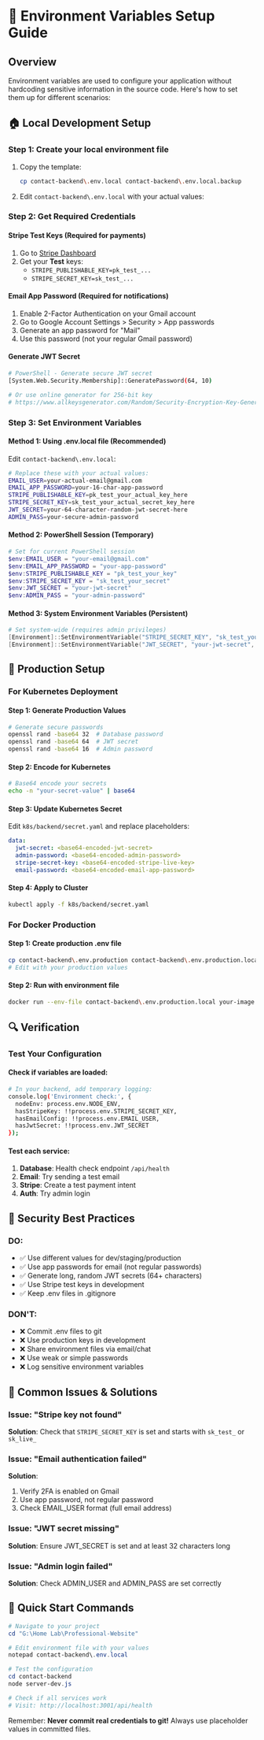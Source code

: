 # 🔧 Environment Variables Setup Guide

## Overview

Environment variables are used to configure your application without hardcoding sensitive information in the source code. Here's how to set them up for different scenarios:

## 🏠 **Local Development Setup**

### Step 1: Create your local environment file

1. Copy the template:
   ```bash
   cp contact-backend\.env.local contact-backend\.env.local.backup
   ```

2. Edit `contact-backend\.env.local` with your actual values:

### Step 2: Get Required Credentials

#### Stripe Test Keys (Required for payments)
1. Go to [Stripe Dashboard](https://dashboard.stripe.com/test/apikeys)
2. Get your **Test** keys:
   - `STRIPE_PUBLISHABLE_KEY=pk_test_...`
   - `STRIPE_SECRET_KEY=sk_test_...`

#### Email App Password (Required for notifications)
1. Enable 2-Factor Authentication on your Gmail account
2. Go to Google Account Settings > Security > App passwords
3. Generate an app password for "Mail"
4. Use this password (not your regular Gmail password)

#### Generate JWT Secret
```bash
# PowerShell - Generate secure JWT secret
[System.Web.Security.Membership]::GeneratePassword(64, 10)

# Or use online generator for 256-bit key
# https://www.allkeysgenerator.com/Random/Security-Encryption-Key-Generator.aspx
```

### Step 3: Set Environment Variables

#### Method 1: Using .env.local file (Recommended)
Edit `contact-backend\.env.local`:
```bash
# Replace these with your actual values:
EMAIL_USER=your-actual-email@gmail.com
EMAIL_APP_PASSWORD=your-16-char-app-password
STRIPE_PUBLISHABLE_KEY=pk_test_your_actual_key_here
STRIPE_SECRET_KEY=sk_test_your_actual_secret_key_here
JWT_SECRET=your-64-character-random-jwt-secret-here
ADMIN_PASS=your-secure-admin-password
```

#### Method 2: PowerShell Session (Temporary)
```powershell
# Set for current PowerShell session
$env:EMAIL_USER = "your-email@gmail.com"
$env:EMAIL_APP_PASSWORD = "your-app-password"
$env:STRIPE_PUBLISHABLE_KEY = "pk_test_your_key"
$env:STRIPE_SECRET_KEY = "sk_test_your_secret"
$env:JWT_SECRET = "your-jwt-secret"
$env:ADMIN_PASS = "your-admin-password"
```

#### Method 3: System Environment Variables (Persistent)
```powershell
# Set system-wide (requires admin privileges)
[Environment]::SetEnvironmentVariable("STRIPE_SECRET_KEY", "sk_test_your_key", "User")
[Environment]::SetEnvironmentVariable("JWT_SECRET", "your-jwt-secret", "User")
```

## 🚀 **Production Setup**

### For Kubernetes Deployment

#### Step 1: Generate Production Values
```bash
# Generate secure passwords
openssl rand -base64 32  # Database password
openssl rand -base64 64  # JWT secret
openssl rand -base64 16  # Admin password
```

#### Step 2: Encode for Kubernetes
```bash
# Base64 encode your secrets
echo -n "your-secret-value" | base64
```

#### Step 3: Update Kubernetes Secret
Edit `k8s/backend/secret.yaml` and replace placeholders:
```yaml
data:
  jwt-secret: <base64-encoded-jwt-secret>
  admin-password: <base64-encoded-admin-password>
  stripe-secret-key: <base64-encoded-stripe-live-key>
  email-password: <base64-encoded-email-app-password>
```

#### Step 4: Apply to Cluster
```bash
kubectl apply -f k8s/backend/secret.yaml
```

### For Docker Production

#### Step 1: Create production .env file
```bash
cp contact-backend\.env.production contact-backend\.env.production.local
# Edit with your production values
```

#### Step 2: Run with environment file
```bash
docker run --env-file contact-backend\.env.production.local your-image
```

## 🔍 **Verification**

### Test Your Configuration

#### Check if variables are loaded:
```bash
# In your backend, add temporary logging:
console.log('Environment check:', {
  nodeEnv: process.env.NODE_ENV,
  hasStripeKey: !!process.env.STRIPE_SECRET_KEY,
  hasEmailConfig: !!process.env.EMAIL_USER,
  hasJwtSecret: !!process.env.JWT_SECRET
});
```

#### Test each service:
1. **Database**: Health check endpoint `/api/health`
2. **Email**: Try sending a test email
3. **Stripe**: Create a test payment intent
4. **Auth**: Try admin login

## 🚨 **Security Best Practices**

### DO:
- ✅ Use different values for dev/staging/production
- ✅ Use app passwords for email (not regular passwords)
- ✅ Generate long, random JWT secrets (64+ characters)
- ✅ Use Stripe test keys in development
- ✅ Keep .env files in .gitignore

### DON'T:
- ❌ Commit .env files to git
- ❌ Use production keys in development
- ❌ Share environment files via email/chat
- ❌ Use weak or simple passwords
- ❌ Log sensitive environment variables

## 🔧 **Common Issues & Solutions**

### Issue: "Stripe key not found"
**Solution**: Check that `STRIPE_SECRET_KEY` is set and starts with `sk_test_` or `sk_live_`

### Issue: "Email authentication failed"  
**Solution**: 
1. Verify 2FA is enabled on Gmail
2. Use app password, not regular password
3. Check EMAIL_USER format (full email address)

### Issue: "JWT secret missing"
**Solution**: Ensure JWT_SECRET is set and at least 32 characters long

### Issue: "Admin login failed"
**Solution**: Check ADMIN_USER and ADMIN_PASS are set correctly

## 🎯 **Quick Start Commands**

```powershell
# Navigate to your project
cd "G:\Home Lab\Professional-Website"

# Edit environment file with your values
notepad contact-backend\.env.local

# Test the configuration
cd contact-backend
node server-dev.js

# Check if all services work
# Visit: http://localhost:3001/api/health
```

Remember: **Never commit real credentials to git!** Always use placeholder values in committed files.